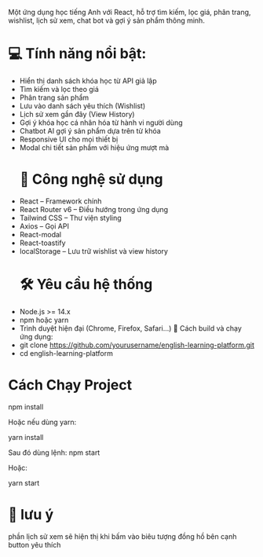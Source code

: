Một ứng dụng học tiếng Anh với React, hỗ trợ tìm kiếm, lọc giá, phân trang, wishlist, lịch sử xem, chat bot và gợi ý sản phẩm thông minh.

# 💻 Tính năng nổi bật:

- Hiển thị danh sách khóa học từ API giả lập
- Tìm kiếm và lọc theo giá
- Phân trang sản phẩm
- Lưu vào danh sách yêu thích (Wishlist)
- Lịch sử xem gần đây (View History)
- Gợi ý khóa học cá nhân hóa từ hành vi người dùng
- Chatbot AI gợi ý sản phẩm dựa trên từ khóa
- Responsive UI cho mọi thiết bị
- Modal chi tiết sản phẩm với hiệu ứng mượt mà
  # 🧰 Công nghệ sử dụng
- React – Framework chính
- React Router v6 – Điều hướng trong ứng dụng
- Tailwind CSS – Thư viện styling
- Axios – Gọi API
- React-modal
- React-toastify
- localStorage – Lưu trữ wishlist và view history
  # 🛠️ Yêu cầu hệ thống
- Node.js >= 14.x
- npm hoặc yarn
- Trình duyệt hiện đại (Chrome, Firefox, Safari...)
  🚀 Cách build và chạy ứng dụng:
- git clone https://github.com/yourusername/english-learning-platform.git
- cd english-learning-platform

# Cách Chạy Project

npm install

Hoặc nếu dùng yarn:

yarn install

Sau đó dùng lệnh:
npm start

Hoặc:

yarn start

# 🔔 lưu ý

phần lịch sử xem sẽ hiện thị khi bấm vào biêu tượng đồng hồ bên cạnh button yêu thích
